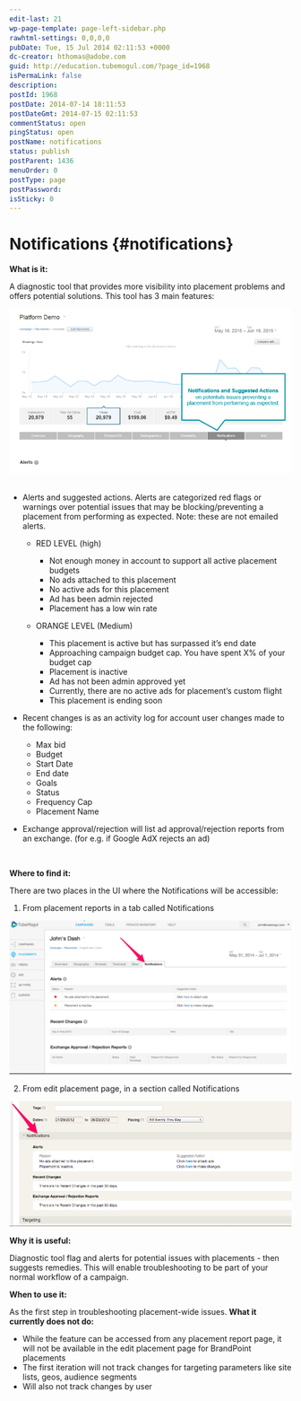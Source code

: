 ```yaml
---
edit-last: 21
wp-page-template: page-left-sidebar.php
rawhtml-settings: 0,0,0,0
pubDate: Tue, 15 Jul 2014 02:11:53 +0000
dc-creator: hthomas@adobe.com
guid: http://education.tubemogul.com/?page_id=1968
isPermaLink: false
description: 
postId: 1968
postDate: 2014-07-14 18:11:53
postDateGmt: 2014-07-15 02:11:53
commentStatus: open
pingStatus: open
postName: notifications
status: publish
postParent: 1436
menuOrder: 0
postType: page
postPassword: 
isSticky: 0
---
```


# Notifications {#notifications}

**What is it:**

A diagnostic tool that provides more visibility into placement problems and offers potential solutions. This tool has 3 main features:

[ ![notifications](assets/notifications.png)](assets/notifications.png)
&nbsp;

* Alerts and suggested actions.&nbsp;Alerts&nbsp;are categorized red flags or warnings over potential issues that may be blocking/preventing a placement from performing as expected.&nbsp;Note:&nbsp;these are&nbsp;not&nbsp;emailed alerts.

    * RED LEVEL (high)

        * Not enough money in account to support all active placement budgets
        * No ads attached to this placement
        * No active ads for this placement
        * Ad has been admin rejected
        * Placement has a low win rate

    * ORANGE LEVEL (Medium)

        * This placement is active but has surpassed it’s end date
        * Approaching campaign budget cap. You have spent X% of your budget cap
        * Placement is inactive
        * Ad has not been admin approved yet
        * Currently, there are no active ads for placement’s custom flight
        * This placement is ending soon

* Recent changes&nbsp;is as an activity log for account user changes made to the following:

    * Max bid
    * Budget
    * Start Date
    * End date
    * Goals
    * Status
    * Frequency Cap
    * Placement Name

* Exchange approval/rejection&nbsp;will list ad approval/rejection reports from an exchange. (for e.g. if Google AdX rejects an ad)

&nbsp;

**Where to find it:**

There are two places in the UI where the Notifications will be accessible:

1) From placement reports in a tab called Notifications

[ ![Notifications 2](assets/notifications-2.png)](assets/notifications-2.png)

2) From edit placement page, in a section called Notifications

[ ![Notifications 3](assets/notifications-3.png)](assets/notifications-3.png)

**Why it is useful:**

Diagnostic tool flag and alerts for potential issues with placements - then suggests remedies.&nbsp;This will enable troubleshooting to be part of your normal workflow of a campaign.

**When to use it:**

As the first step in troubleshooting placement-wide issues.
**What it currently does not do:**

* While the feature can be accessed from any placement report page, it will not be available in the edit placement page for BrandPoint placements
* The first iteration will not track changes for targeting parameters like site lists, geos, audience segments
* Will also not track changes by user

&nbsp;
&nbsp; 